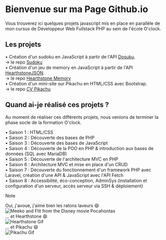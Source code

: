 # Bienvenue sur ma Page Github.io

Vous trouverez ici quelques projets javascript mis en place en parallèle de mon cursus de Développeur Web Fullstack PHP au sein de l'école O'clock. 

## Les projets
• Création d'un sudoku en JavaScript à partir de l'API [Dosuku](https://sudoku-api.vercel.app/).  
-> le repo [Sudoku](https://github.com/PierreMorin4590/sudoku)  
• Création d'un jeu de memory en JavaScript à partir de l'API [HearthstoneJSON](https://hearthstonejson.com/).  
-> le repo [Hearthstone Memory](https://github.com/PierreMorin4590/hearthstone-memory)  
• Création d'un mini-site sur Pikachu en HTML/CSS avec Bootstrap.  
-> le repo [CV Pikachu](https://github.com/PierreMorin4590/cv-pikachu-bootstrap)  

## Quand ai-je réalisé ces projets ?
Au moment de réaliser ces différents projets, nous venions de terminer la phase socle de la formation O'clock.  

• Saison 1 : HTML/CSS  
• Saison 2 : Découverte des bases de PHP  
• Saison 3 : Découverte des bases de JavaScript  
• Saison 4 : Découverte de la POO en PHP & introduction aux bases de données (SQL avec MariaDB)  
• Saison 5 : Découverte de l'architecture MVC en PHP  
• Saison 6 : Architecture MVC et mise en place d'un CRUD  
• Saison 7 : Découverte du fonctionnement d'un framework PHP avec Laravel, création d'une API & JavaScript avec l'API Fetch  
• Saison 8 : Accessibilité, éco-conception, AdminSys (installation et configuration d'un serveur, accès serveur via SSH & déploiement)  

> [!NOTE]
> Oui, j'avoue, j'aime bien les ratons laveurs :smile:  
![Meeko and Flit from the Disney movie Pocahontas](https://media2.giphy.com/media/v1.Y2lkPTc5MGI3NjExM2F0Zm0zbWZyaGJndzc4amRqaHk2Nm41djByajZqeXppd2FoOGozaCZlcD12MV9pbnRlcm5hbF9naWZfYnlfaWQmY3Q9Zw/RVwRcnpTHpND2/giphy.gif)  
> ... et Hearthstone :smile:  
![Hearthstone Gif](https://media3.giphy.com/media/v1.Y2lkPTc5MGI3NjExYmNsZmMwaHZyZGp3NTk2dTJjc3d1dnpuMTFkdW9wdnJhOG5pMG83aSZlcD12MV9pbnRlcm5hbF9naWZfYnlfaWQmY3Q9Zw/1pAe88hQLZ376QO2jM/giphy.gif)  
> ... et Pikachu :smile:  
![Pikachu Gif](https://media.giphy.com/media/v1.Y2lkPTc5MGI3NjExaDdrZXIycDNjdXoxNXl5em14dDA3dmkwcTNtYjljbG93aDNnM21vYiZlcD12MV9pbnRlcm5hbF9naWZfYnlfaWQmY3Q9Zw/slVWEctHZKvWU/giphy.gif)  
